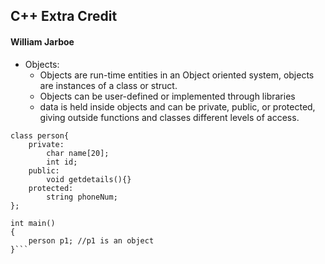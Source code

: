 ## C++ Extra Credit
#### William Jarboe


* Objects:
  * Objects are run-time entities in an Object oriented system, objects are instances of a class or struct.
  * Objects can be user-defined or implemented through libraries
  * data is held inside objects and can be private, public, or protected, giving outside functions and classes different levels of access.

```
class person{
    private:
        char name[20];
        int id;
    public:
        void getdetails(){}
    protected:
        string phoneNum;
};
    
int main()
{
    person p1; //p1 is an object
}```
